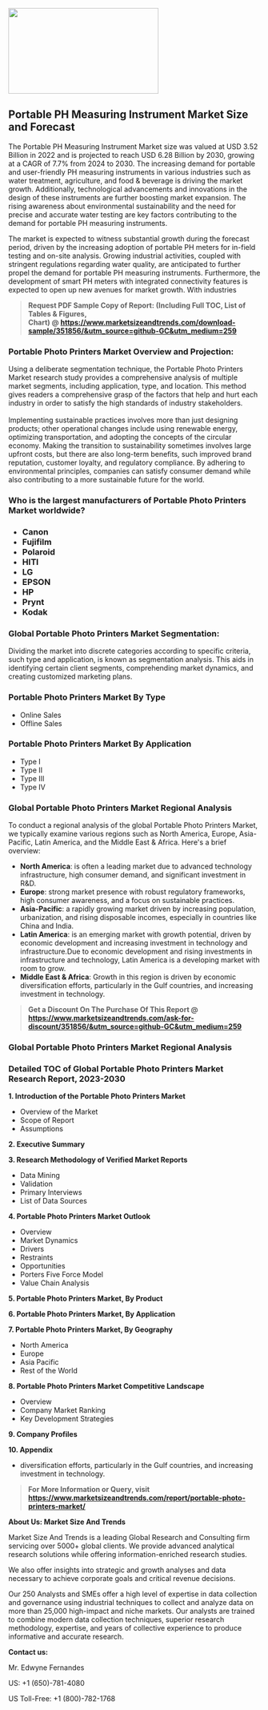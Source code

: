 <p><img class="alignnone size-medium wp-image-20088" src="https://ffe5etoiles.com/wp-content/uploads/2024/12/MST1-300x171.png" alt="" width="300" height="171" /></p><h2>Portable PH Measuring Instrument Market Size and Forecast</h2><p>The Portable PH Measuring Instrument Market size was valued at USD 3.52 Billion in 2022 and is projected to reach USD 6.28 Billion by 2030, growing at a CAGR of 7.7% from 2024 to 2030. The increasing demand for portable and user-friendly PH measuring instruments in various industries such as water treatment, agriculture, and food & beverage is driving the market growth. Additionally, technological advancements and innovations in the design of these instruments are further boosting market expansion. The rising awareness about environmental sustainability and the need for precise and accurate water testing are key factors contributing to the demand for portable PH measuring instruments.</p><p>The market is expected to witness substantial growth during the forecast period, driven by the increasing adoption of portable PH meters for in-field testing and on-site analysis. Growing industrial activities, coupled with stringent regulations regarding water quality, are anticipated to further propel the demand for portable PH measuring instruments. Furthermore, the development of smart PH meters with integrated connectivity features is expected to open up new avenues for market growth. With industries</p><blockquote id="" class=""><strong>Request PDF Sample Copy of Report: (Including Full TOC, List of Tables &amp; Figures, Chart)&nbsp;@&nbsp;<strong><a href="https://www.marketsizeandtrends.com/download-sample/351856/&utm_source=github-GC&utm_medium=259" target="_blank">https://www.marketsizeandtrends.com/download-sample/351856/&utm_source=github-GC&utm_medium=259</a></strong></strong></blockquote><h3 id="" class="">Portable Photo Printers Market&nbsp;Overview and Projection:</h3><p id="" class="">Using a deliberate segmentation technique, the Portable Photo Printers Market research study provides a comprehensive analysis of multiple market segments, including application, type, and location. This method gives readers a comprehensive grasp of the factors that help and hurt each industry in order to satisfy the high standards of industry stakeholders. <br /> <br />Implementing sustainable practices involves more than just designing products; other operational changes include using renewable energy, optimizing transportation, and adopting the concepts of the circular economy. Making the transition to sustainability sometimes involves large upfront costs, but there are also long-term benefits, such improved brand reputation, customer loyalty, and regulatory compliance. By adhering to environmental principles, companies can satisfy consumer demand while also contributing to a more sustainable future for the world.</p><h3 id="" class="">Who is the largest manufacturers of&nbsp;Portable Photo Printers Market worldwide?</h3><h3 class=""><p><ul><li>Canon </li><li> Fujifilm </li><li> Polaroid </li><li> HITI </li><li> LG </li><li> EPSON </li><li> HP </li><li> Prynt </li><li> Kodak</li></ul></p></h3><h3 id="" class="">Global&nbsp;Portable Photo Printers Market Segmentation:</h3><p id="" class="">Dividing the market into discrete categories according to specific criteria, such type and application, is known as segmentation analysis. This aids in identifying certain client segments, comprehending market dynamics, and creating customized marketing plans.</p><h3 id="" class="">Portable Photo Printers Market&nbsp;By Type</h3><p><p><ul><li>Online Sales</li><li> Offline Sales</p></li></ul></p></p><h3 id="" class="">Portable Photo Printers Market&nbsp;By Application</h3><p class=""><p><ul><li>Type I</li><li> Type II</li><li> Type III</li><li> Type IV</li></ul></p></p><h3 id="" class="">Global Portable Photo Printers Market Regional Analysis</h3><p id="" class="">To conduct a regional analysis of the global Portable Photo Printers Market, we typically examine various regions such as North America, Europe, Asia-Pacific, Latin America, and the Middle East &amp; Africa. Here's a brief overview:</p><ul><li><strong>North America</strong>: is often a leading market due to advanced technology infrastructure, high consumer demand, and significant investment in R&amp;D.</li><li><strong>Europe</strong>: strong market presence with robust regulatory frameworks, high consumer awareness, and a focus on sustainable practices.</li><li><strong>Asia-Pacific</strong>: a rapidly growing market driven by increasing population, urbanization, and rising disposable incomes, especially in countries like China and India.</li><li><strong>Latin America</strong>: is an emerging market with growth potential, driven by economic development and increasing investment in technology and infrastructure.Due to economic development and rising investments in infrastructure and technology, Latin America is a developing market with room to grow.</li><li><strong>Middle East &amp; Africa</strong>: Growth in this region is driven by economic diversification efforts, particularly in the Gulf countries, and increasing investment in technology.</li></ul><blockquote id="" class=""><strong>Get a Discount On The Purchase Of This Report @ <strong><a href="https://www.marketsizeandtrends.com/ask-for-discount/351856/&utm_source=github-GC&utm_medium=259" target="_blank">https://www.marketsizeandtrends.com/ask-for-discount/351856/&utm_source=github-GC&utm_medium=259</a></strong></strong></blockquote><h3 id="" class="">Global Portable Photo Printers Market Regional Analysis</h3><h3 id="" class="">Detailed TOC of Global Portable Photo Printers Market Research Report, 2023-2030</h3><p id="" class=""><strong>1. Introduction of the Portable Photo Printers Market</strong></p><ul><li>Overview of the Market</li><li>Scope of Report</li><li>Assumptions</li></ul><p id="" class=""><strong>2. Executive Summary</strong></p><p id="" class=""><strong>3. Research Methodology of Verified Market Reports</strong></p><ul><li>Data Mining</li><li>Validation</li><li>Primary Interviews</li><li>List of Data Sources</li></ul><p id="" class=""><strong>4. Portable Photo Printers Market Outlook</strong></p><ul><li>Overview</li><li>Market Dynamics</li><li>Drivers</li><li>Restraints</li><li>Opportunities</li><li>Porters Five Force Model</li><li>Value Chain Analysis</li></ul><p id="" class=""><strong>5. Portable Photo Printers Market, By Product</strong></p><p id="" class=""><strong>6. Portable Photo Printers Market, By Application</strong></p><p id="" class=""><strong>7. Portable Photo Printers Market, By Geography</strong></p><ul><li>North America</li><li>Europe</li><li>Asia Pacific</li><li>Rest of the World</li></ul><p id="" class=""><strong>8. Portable Photo Printers Market Competitive Landscape</strong></p><ul><li>Overview</li><li>Company Market Ranking</li><li>Key Development Strategies</li></ul><p id="" class=""><strong>9. Company Profiles</strong></p><p id="" class=""><strong>10. Appendix</strong></p><ul><li>diversification efforts, particularly in the Gulf countries, and increasing investment in technology.</li></ul><blockquote id="" class=""><strong>For More Information or Query, visit <strong><strong><a href="https://www.marketsizeandtrends.com/report/portable-photo-printers-market/" target="_blank">https://www.marketsizeandtrends.com/report/portable-photo-printers-market/</a></strong></strong></strong></blockquote><p id="" class=""><strong>About Us: Market Size And Trends</strong></p><p id="" class="">Market Size And Trends is a leading Global Research and Consulting firm servicing over 5000+ global clients. We provide advanced analytical research solutions while offering information-enriched research studies.</p><p id="" class="">We also offer insights into strategic and growth analyses and data necessary to achieve corporate goals and critical revenue decisions.</p><p id="" class="">Our 250 Analysts and SMEs offer a high level of expertise in data collection and governance using industrial techniques to collect and analyze data on more than 25,000 high-impact and niche markets. Our analysts are trained to combine modern data collection techniques, superior research methodology, expertise, and years of collective experience to produce informative and accurate research.</p><p id="" class=""><strong>Contact us:</strong></p><p id="" class="">Mr. Edwyne Fernandes</p><p id="" class="">US: +1 (650)-781-4080</p><p id="" class="">US Toll-Free: +1 (800)-782-1768</p>
